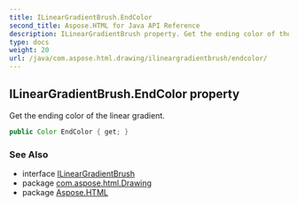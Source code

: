 ```yaml
---
title: ILinearGradientBrush.EndColor
second_title: Aspose.HTML for Java API Reference
description: ILinearGradientBrush property. Get the ending color of the linear gradient
type: docs
weight: 20
url: /java/com.aspose.html.drawing/ilineargradientbrush/endcolor/
---
```

## ILinearGradientBrush.EndColor property

Get the ending color of the linear gradient.

```java
public Color EndColor { get; }
```

### See Also

* interface [ILinearGradientBrush](../)
* package [com.aspose.html.Drawing](../../ilineargradientbrush/)
* package [Aspose.HTML](../../../)
